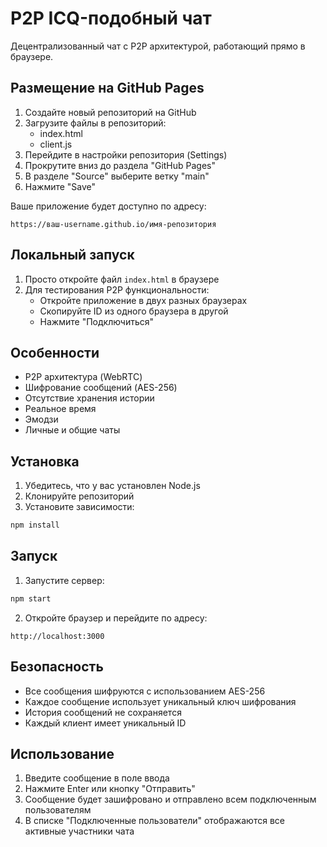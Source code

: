 # P2P ICQ-подобный чат

Децентрализованный чат с P2P архитектурой, работающий прямо в браузере.

## Размещение на GitHub Pages

1. Создайте новый репозиторий на GitHub
2. Загрузите файлы в репозиторий:
   - index.html
   - client.js
3. Перейдите в настройки репозитория (Settings)
4. Прокрутите вниз до раздела "GitHub Pages"
5. В разделе "Source" выберите ветку "main"
6. Нажмите "Save"

Ваше приложение будет доступно по адресу:
```
https://ваш-username.github.io/имя-репозитория
```

## Локальный запуск

1. Просто откройте файл `index.html` в браузере
2. Для тестирования P2P функциональности:
   - Откройте приложение в двух разных браузерах
   - Скопируйте ID из одного браузера в другой
   - Нажмите "Подключиться"

## Особенности

- P2P архитектура (WebRTC)
- Шифрование сообщений (AES-256)
- Отсутствие хранения истории
- Реальное время
- Эмодзи
- Личные и общие чаты

## Установка

1. Убедитесь, что у вас установлен Node.js
2. Клонируйте репозиторий
3. Установите зависимости:
```bash
npm install
```

## Запуск

1. Запустите сервер:
```bash
npm start
```

2. Откройте браузер и перейдите по адресу:
```
http://localhost:3000
```

## Безопасность

- Все сообщения шифруются с использованием AES-256
- Каждое сообщение использует уникальный ключ шифрования
- История сообщений не сохраняется
- Каждый клиент имеет уникальный ID

## Использование

1. Введите сообщение в поле ввода
2. Нажмите Enter или кнопку "Отправить"
3. Сообщение будет зашифровано и отправлено всем подключенным пользователям
4. В списке "Подключенные пользователи" отображаются все активные участники чата 
